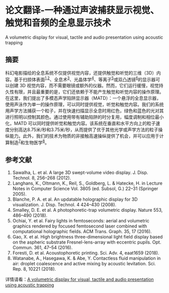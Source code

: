 # 论文翻译-一种通过声波捕获显示视觉、触觉和音频的全息显示技术

A volumetric display for visual, tactile and audio presentation using acoustic trapping

## 摘要
科幻电影描绘的全息系统不仅提供视觉内容，还提供触觉和听觉的三维（3D）内容。基于扫掠体表面<sup>[1](#1)</sup><sup>[,2](#2)</sup>、全息术<sup>[3](#3)</sup>、光晶体学<sup>[4](#4)</sup>、等离子<sup>[5](#5)</sup>或双凸透镜<sup>[6](#6)</sup>的显示器可以创建 3D 视觉内容，而不需要眼镜或额外的仪器。然而，它们运行缓慢，视觉持久性有限，并且最重要的是，它们还依赖于不能产生触觉和听觉内容的操作原理。在这里，我们提出了多模态声学陷阱显示器（MATD）：一个悬浮的全息显示器，使用声泳作为单一的操作原理，可以同时提供视觉，听觉和触觉内容。我们的系统用声学方法捕获一个粒子，并在快速扫描显示全息时用红色，绿色和蓝色的光对其进行照明以控制其颜色。通过使用带有辅助陷阱的时分复用，幅度调制和相位最小化，MATD 可以同时提供听觉和触觉内容。该系统在垂直和水平方向上的粒子速度分别高达8.75米/秒和3.75米/秒，从而提供了优于其他光学或声学方法的粒子操纵能力。此外，我们的技术为物质的非接触高速操纵提供了机会，并可以应用于计算制造<sup>[7](#7)</sup>和生物医学<sup>[8](#8)</sup>。

## 参考文献
1. <a name="1"></a>Sawalha, L. et al. A large 3D swept-volume video display. J. Disp. Technol. 8, 256–268 (2012).
2. <a name="2"></a>Langhans, K., Oltmann, K., Reil, S., Goldberg, L. & Hatecke, H. in Lecture Notes in Computer Science Vol. 3805 (ed. Subsol, G.) 22–31 (Springer 2005).
3. <a name="3"></a>Blanche, P. A. et al. An updatable holographic display for 3D visualization. J. Disp. Technol. 4 424–430 (2008).
4. <a name="4"></a>Smalley, D. E. et al. A photophoretic-trap volumetric display. Nature 553, 486–490 (2018).
5. <a name="5"></a>Ochiai, Y. et al. Fairy lights in femtoseconds: aerial and volumetric graphics rendered by focused femtosecond laser combined with computational holographic fields. ACM Trans. Graph. 35, 17 (2016).
6. <a name="6"></a>Gao, X. et al. High brightness three-dimensional light field display based on the aspheric substrate Fresnel-lens-array with eccentric pupils. Opt. Commun. 361, 47–54 (2016).
7. <a name="7"></a>Foresti, D. et al. Acoustophoretic printing. Sci. Adv. 4, eaat1659 (2018).
8. <a name="8"></a>Watanabe, A., Hasegawa, K. & Abe, Y. Contactless fluid manipulation in air: droplet coalescence and active mixing by acoustic levitation. Sci. Rep. 8, 10221 (2018).

详情请看：[A volumetric display for visual, tactile and audio presentation using acoustic trapping](../../../论文/papers/A%20volumetric%20display%20for%20visual,%20tactile%20and%20audio%20presentation%20using%20acoustic%20trapping.md)
